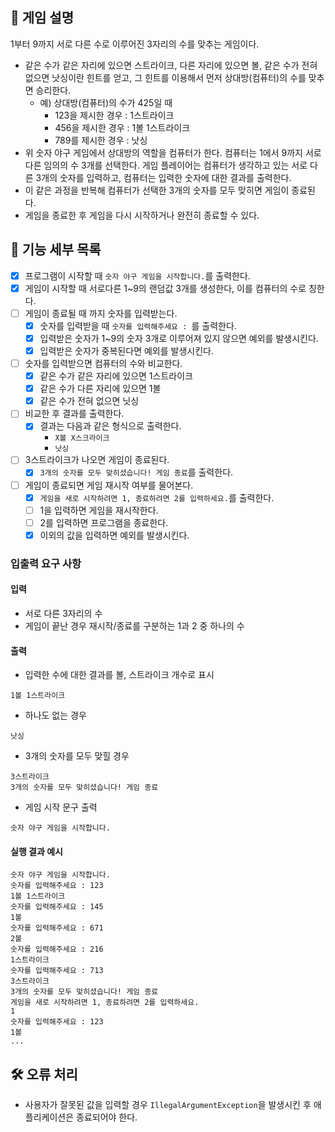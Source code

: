 ## 📌 게임 설명

1부터 9까지 서로 다른 수로 이루어진 3자리의 수를 맞추는 게임이다.

- 같은 수가 같은 자리에 있으면 스트라이크, 다른 자리에 있으면 볼, 같은 수가 전혀 없으면 낫싱이란 힌트를 얻고, 그 힌트를 이용해서 먼저 상대방(컴퓨터)의 수를 맞추면 승리한다.
    - 예) 상대방(컴퓨터)의 수가 425일 때
        - 123을 제시한 경우 : 1스트라이크
        - 456을 제시한 경우 : 1볼 1스트라이크
        - 789를 제시한 경우 : 낫싱
- 위 숫자 야구 게임에서 상대방의 역할을 컴퓨터가 한다. 컴퓨터는 1에서 9까지 서로 다른 임의의 수 3개를 선택한다. 게임 플레이어는 컴퓨터가 생각하고 있는 서로 다른 3개의 숫자를 입력하고, 컴퓨터는 입력한 숫자에 대한
  결과를 출력한다.
- 이 같은 과정을 반복해 컴퓨터가 선택한 3개의 숫자를 모두 맞히면 게임이 종료된다.
- 게임을 종료한 후 게임을 다시 시작하거나 완전히 종료할 수 있다.

## 🚀 기능 세부 목록

- [x] 프로그램이 시작할 때 `숫자 야구 게임을 시작합니다.`를 출력한다.
- [x] 게임이 시작할 때 서로다른 1~9의 랜덤값 3개를 생성한다, 이를 컴퓨터의 수로 칭한다. 
- [ ] 게임이 종료될 때 까지 숫자를 입력받는다.
    - [x] 숫자를 입력받을 때 `숫자를 입력해주세요 : `를 출력한다.
    - [x] 입력받은 숫자가 1~9의 숫자 3개로 이루어져 있지 않으면 예외를 발생시킨다.
    - [x] 입력받은 숫자가 중복된다면 예외를 발생시킨다.
- [ ] 숫자를 입력받으면 컴퓨터의 수와 비교한다.
    - [x] 같은 수가 같은 자리에 있으면 1스트라이크
    - [x] 같은 수가 다른 자리에 있으면 1볼
    - [x] 같은 수가 전혀 없으면 닛싱
- [ ] 비교한 후 결과를 출력한다.
    - [x] 결과는 다음과 같은 형식으로 출력한다.
      - `X볼 X스크라이크`
      - `낫싱` 
- [ ] 3스트라이크가 나오면 게임이 종료된다.
    - [x] `3개의 숫자를 모두 맞히셨습니다! 게임 종료`를 출력한다.
- [ ] 게임이 종료되면 게임 재시작 여부를 물어본다.
    - [x] `게임을 새로 시작하려면 1, 종료하려면 2를 입력하세요.`를 출력한다.
    - [ ] 1을 입력하면 게임을 재시작한다.
    - [ ] 2를 입력하면 프로그램을 종료한다.
    - [x] 이외의 값을 입력하면 예외를 발생시킨다.

### 입출력 요구 사항

#### 입력

- 서로 다른 3자리의 수
- 게임이 끝난 경우 재시작/종료를 구분하는 1과 2 중 하나의 수

#### 출력

- 입력한 수에 대한 결과를 볼, 스트라이크 개수로 표시

```
1볼 1스트라이크
```

- 하나도 없는 경우

```
낫싱
```

- 3개의 숫자를 모두 맞힐 경우

```
3스트라이크
3개의 숫자를 모두 맞히셨습니다! 게임 종료
```

- 게임 시작 문구 출력

```
숫자 야구 게임을 시작합니다.
``` 

#### 실행 결과 예시

```
숫자 야구 게임을 시작합니다.
숫자를 입력해주세요 : 123
1볼 1스트라이크
숫자를 입력해주세요 : 145
1볼
숫자를 입력해주세요 : 671
2볼
숫자를 입력해주세요 : 216
1스트라이크
숫자를 입력해주세요 : 713
3스트라이크
3개의 숫자를 모두 맞히셨습니다! 게임 종료
게임을 새로 시작하려면 1, 종료하려면 2를 입력하세요.
1
숫자를 입력해주세요 : 123
1볼
...
```

## 🛠 오류 처리

- 사용자가 잘못된 값을 입력할 경우 `IllegalArgumentException`을 발생시킨 후 애플리케이션은 종료되어야 한다.
